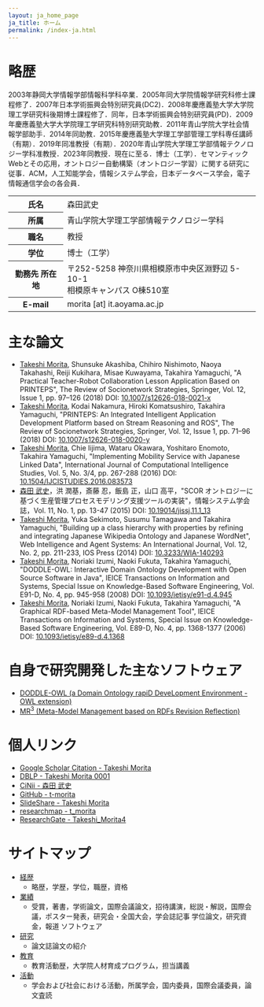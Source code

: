 ```yaml
---
layout: ja_home_page
ja_title: ホーム
permalink: /index-ja.html
---
```

 
<h1>略歴</h1>
2003年静岡大学情報学部情報科学科卒業．2005年同大学院情報学研究科修士課程修了．2007年日本学術振興会特別研究員(DC2)．2008年慶應義塾大学大学院理工学研究科後期博士課程修了．同年，日本学術振興会特別研究員(PD)．2009年慶應義塾大学大学院理工学研究科特別研究助教．2011年青山学院大学社会情報学部助手．2014年同助教．2015年慶應義塾大学理工学部管理工学科専任講師（有期）．2019年同准教授（有期）．2020年青山学院大学理工学部情報テクノロジー学科准教授．2023年同教授．現在に至る．博士（工学）．セマンティックWebとその応用，オントロジー自動構築（オントロジー学習）に関する研究に従事．ACM，人工知能学会，情報システム学会，日本データベース学会，電子情報通信学会の各会員．

<table>
<tr><th>氏名</th><td>森田武史</td></tr>
<tr><th>所属</th><td>青山学院大学理工学部情報テクノロジー学科</td></tr>
<tr><th>職名</th><td>教授</td></tr>
<tr><th>学位</th><td>博士（工学）</td></tr>
<tr><th>勤務先 所在地</th><td>〒252-5258 神奈川県相模原市中央区淵野辺 5-10-1<br/>相模原キャンパス O棟510室</td> </tr>
<tr><th>E-mail</th><td>morita [at] it.aoyama.ac.jp</td></tr>
</table>

# 主な論文
* <u>Takeshi Morita</u>, Shunsuke Akashiba, Chihiro Nishimoto, Naoya Takahashi, Reiji Kukihara, Misae Kuwayama, Takahira Yamaguchi, "A Practical Teacher-Robot Collaboration Lesson Application Based on PRINTEPS", The Review of Socionetwork Strategies, Springer, Vol. 12, Issue 1, pp. 97–126 (2018) DOI: [10.1007/s12626-018-0021-x](https://doi.org/10.1007/s12626-018-0021-x)
* <u>Takeshi Morita</u>, Kodai Nakamura, Hiroki Komatsushiro, Takahira Yamaguchi, "PRINTEPS: An Integrated Intelligent Application Development Platform based on Stream Reasoning and ROS", The Review of Socionetwork Strategies, Springer, Vol. 12, Issue 1, pp. 71–96 (2018) DOI: [10.1007/s12626-018-0020-y](https://doi.org/10.1007/s12626-018-0020-y)
* <u>Takeshi Morita</u>, Chie Iijima, Wataru Okawara, Yoshitaro Enomoto, Takahira Yamaguchi, "Implementing Mobility Service with Japanese Linked Data", International Journal of Computational Intelligence Studies, Vol. 5, No. 3/4, pp. 267-288 (2016) DOI: [10.1504/IJCISTUDIES.2016.083573](https://doi.org/10.1504/IJCISTUDIES.2016.083573)
*	<u>森田 武史</u>，洪 潤基，斎藤 忍，飯島 正，山口 高平，"SCOR オントロジーに基づく生産管理プロセスモデリング支援ツールの実装"，情報システム学会誌，Vol. 11, No. 1, pp. 13-47 (2015) DOI: [10.19014/jissj.11.1_13](http://doi.org/10.19014/jissj.11.1_13)
* <u>Takeshi Morita</u>, Yuka Sekimoto, Susumu Tamagawa and Takahira Yamaguchi, "Building up a class hierarchy with properties by refining and integrating Japanese Wikipedia Ontology and Japanese WordNet", Web Intelligence and Agent Systems: An International Journal, Vol. 12, No. 2, pp. 211-233, IOS Press (2014) DOI: [10.3233/WIA-140293](http://dx.doi.org/10.3233/WIA-140293)
* <u>Takeshi Morita</u>, Noriaki Izumi, Naoki Fukuta, Takahira Yamaguchi, "DODDLE-OWL: Interactive Domain Ontology Development with Open Source Software in Java", IEICE Transactions on Information and Systems, Special Issue on Knowledge-Based Software Engineering, Vol. E91-D, No. 4, pp. 945-958 (2008) DOI: [10.1093/ietisy/e91-d.4.945](http://dx.doi.org/10.1093/ietisy/e91-d.4.945)
* <u>Takeshi Morita</u>, Noriaki Izumi, Naoki Fukuta, Takahira Yamaguchi, "A Graphical RDF-based Meta-Model Management Tool", IEICE Transactions on Information and Systems, Special Issue on Knowledge-Based Software Engineering, Vol. E89-D, No. 4, pp. 1368-1377 (2006)  DOI: [10.1093/ietisy/e89-d.4.1368](http://dx.doi.org/10.1093/ietisy/e89-d.4.1368)

# 自身で研究開発した主なソフトウェア
* [DODDLE-OWL (a Domain Ontology rapiD DeveLopment Environment - OWL extension)](https://doddle-owl.org/)
* [MR<sup>3</sup> (Meta-Model Management based on RDFs Revision Reflection)](https://mrcube.org/)

# 個人リンク
* [Google Scholar Citation - Takeshi Morita](https://scholar.google.com/citations?user=YJgqa5AAAAAJ&hl=en)
* [DBLP - Takeshi Morita 0001](https://dblp.uni-trier.de/pers/hd/m/Morita_0001:Takeshi.html)
* [CiNii - 森田 武史](https://ci.nii.ac.jp/nrid/9000001579532)
* [GitHub - t-morita](https://github.com/t-morita)
* [SlideShare - Takeshi Morita](https://www.slideshare.net/takeshimorita)
* [researchmap - t_morita](https://researchmap.jp/t_morita/)
* [ResearchGate - Takeshi_Morita4](https://www.researchgate.net/profile/Takeshi_Morita4)

# サイトマップ
* [経歴](./career-ja.html)
	* 略歴，学歴，学位，職歴，資格
* [業績](./achievement-ja.html)
	* 受賞，著書，学術論文，国際会議論文，招待講演，総説・解説，国際会議，ポスター発表，研究会・全国大会，学会誌記事 学位論文，研究資金，報道 ソフトウェア
* [研究](./research-ja.html)
	* 論文誌論文の紹介
* [教育](./education-ja.html)
	* 教育活動歴，大学院人材育成プログラム，担当講義
* [活動](./activity-ja.html)
	* 学会および社会における活動，所属学会，国内委員，国際会議委員，論文査読
